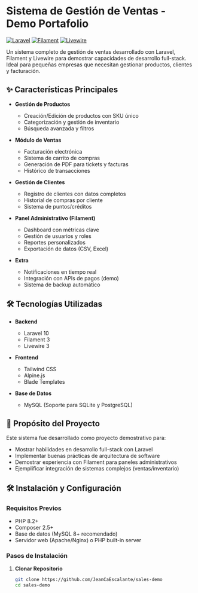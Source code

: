 # Sistema de Gestión de Ventas - Demo Portafolio

[![Laravel](https://img.shields.io/badge/Laravel-FF2D20?style=for-the-badge&logo=laravel&logoColor=white)](https://laravel.com)
[![Filament](https://img.shields.io/badge/Filament-4F46E5?style=for-the-badge&logo=Filament&logoColor=white)](https://filamentphp.com/)
[![Livewire](https://img.shields.io/badge/Livewire-purple?style=for-the-badge&logo=Livewire&logoColor=white)](https://livewire.laravel.com/)

Un sistema completo de gestión de ventas desarrollado con Laravel, Filament y Livewire para demostrar capacidades de desarrollo full-stack. Ideal para pequeñas empresas que necesitan gestionar productos, clientes y facturación.

## ✨ Características Principales

- **Gestión de Productos**
  - Creación/Edición de productos con SKU único
  - Categorización y gestión de inventario
  - Búsqueda avanzada y filtros

- **Módulo de Ventas**
  - Facturación electrónica
  - Sistema de carrito de compras
  - Generación de PDF para tickets y facturas
  - Histórico de transacciones

- **Gestión de Clientes**
  - Registro de clientes con datos completos
  - Historial de compras por cliente
  - Sistema de puntos/créditos

- **Panel Administrativo (Filament)**
  - Dashboard con métricas clave
  - Gestión de usuarios y roles
  - Reportes personalizados
  - Exportación de datos (CSV, Excel)

- **Extra**
  - Notificaciones en tiempo real
  - Integración con APIs de pagos (demo)
  - Sistema de backup automático

## 🛠 Tecnologías Utilizadas

- **Backend**
  - Laravel 10
  - Filament 3
  - Livewire 3

- **Frontend**
  - Tailwind CSS
  - Alpine.js
  - Blade Templates

- **Base de Datos**
  - MySQL (Soporte para SQLite y PostgreSQL)

## 🚀 Propósito del Proyecto

Este sistema fue desarrollado como proyecto demostrativo para:
- Mostrar habilidades en desarrollo full-stack con Laravel
- Implementar buenas prácticas de arquitectura de software
- Demostrar experiencia con Filament para paneles administrativos
- Ejemplificar integración de sistemas complejos (ventas/inventario)

## 🛠 Instalación y Configuración

### Requisitos Previos
- PHP 8.2+
- Composer 2.5+
- Base de datos (MySQL 8+ recomendado)
- Servidor web (Apache/Nginx) o PHP built-in server

### Pasos de Instalación

1. **Clonar Repositorio**
   ```bash
   git clone https://github.com/JeanCaEscalante/sales-demo
   cd sales-demo